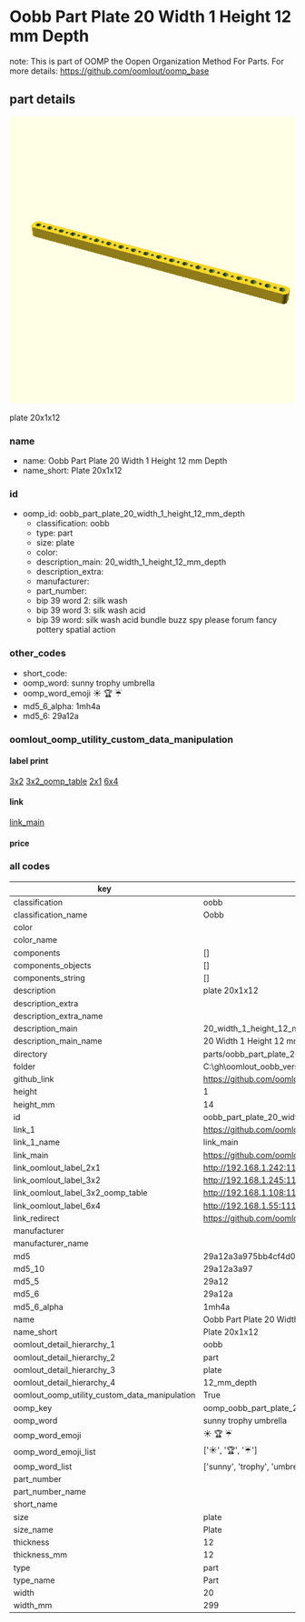 # Oobb Part Plate 20 Width 1 Height 12 mm Depth  

note: This is part of OOMP the Oopen Organization Method For Parts. For more details: https://github.com/oomlout/oomp_base

##  part details
  

[![](3dpr.png)](3dpr.png)

plate 20x1x12



### name
* name: Oobb Part Plate 20 Width 1 Height 12 mm Depth
* name_short: Plate 20x1x12 
### id
* oomp_id: oobb_part_plate_20_width_1_height_12_mm_depth
  * classification: oobb
  * type: part
  * size: plate
  * color: 
  * description_main: 20_width_1_height_12_mm_depth
  * description_extra: 
  * manufacturer: 
  * part_number: 
  * bip 39 word 2: silk wash
  * bip 39 word 3: silk wash acid
  * bip 39 word: silk wash acid bundle buzz spy please forum fancy pottery spatial action

### other_codes
* short_code: 
* oomp_word: sunny trophy umbrella
* oomp_word_emoji :sunny: :trophy: :umbrella:
* md5_6_alpha: 1mh4a
* md5_6: 29a12a






### oomlout_oomp_utility_custom_data_manipulation
#### label print
[3x2](http://192.168.1.245:1112/?label=oomp%201mh4a)
[3x2_oomp_table](http://192.168.1.108:1112/?label=oomp%201mh4a)
[2x1](http://192.168.1.242:1112/?label=oomp%201mh4a)
[6x4](http://192.168.1.55:1112/?label=oomp%201mh4a)    

#### link

[link_main](https://github.com/oomlout/oomlout_oobb_version_4_generated_parts/tree/main/navigation_oomp/oobb/part/plate/20_width_1_height_12_mm_depth/part)                              

#### price







### all codes 
| key | value |  
| --- | --- |  
| classification | oobb |  
| classification_name | Oobb |  
| color |  |  
| color_name |  |  
| components | [] |  
| components_objects | [] |  
| components_string | [] |  
| description | plate 20x1x12 |  
| description_extra |  |  
| description_extra_name |  |  
| description_main | 20_width_1_height_12_mm_depth |  
| description_main_name | 20 Width 1 Height 12 mm Depth |  
| directory | parts/oobb_part_plate_20_width_1_height_12_mm_depth |  
| folder | C:\gh\oomlout_oobb_version_4_generated_parts\parts\oobb_part_plate_20_width_1_height_12_mm_depth |  
| github_link | https://github.com/oomlout/oomlout_oomp_part_src/tree/main/parts/oobb_part_plate_20_width_1_height_12_mm_depth |  
| height | 1 |  
| height_mm | 14 |  
| id | oobb_part_plate_20_width_1_height_12_mm_depth |  
| link_1 | https://github.com/oomlout/oomlout_oobb_version_4_generated_parts/tree/main/navigation_oomp/oobb/part/plate/20_width_1_height_12_mm_depth/part |  
| link_1_name | link_main |  
| link_main | https://github.com/oomlout/oomlout_oobb_version_4_generated_parts/tree/main/navigation_oomp/oobb/part/plate/20_width_1_height_12_mm_depth/part |  
| link_oomlout_label_2x1 | http://192.168.1.242:1112/?label=oomp%201mh4a |  
| link_oomlout_label_3x2 | http://192.168.1.245:1112/?label=oomp%201mh4a |  
| link_oomlout_label_3x2_oomp_table | http://192.168.1.108:1112/?label=oomp%201mh4a |  
| link_oomlout_label_6x4 | http://192.168.1.55:1112/?label=oomp%201mh4a |  
| link_redirect | https://github.com/oomlout/oomlout_oobb_version_4_generated_parts/tree/main/parts/oobb_plate_20_01_12 |  
| manufacturer |  |  
| manufacturer_name |  |  
| md5 | 29a12a3a975bb4cf4d0fc1e403fdde44 |  
| md5_10 | 29a12a3a97 |  
| md5_5 | 29a12 |  
| md5_6 | 29a12a |  
| md5_6_alpha | 1mh4a |  
| name | Oobb Part Plate 20 Width 1 Height 12 mm Depth |  
| name_short | Plate 20x1x12  |  
| oomlout_detail_hierarchy_1 | oobb |  
| oomlout_detail_hierarchy_2 | part |  
| oomlout_detail_hierarchy_3 | plate |  
| oomlout_detail_hierarchy_4 | 12_mm_depth |  
| oomlout_oomp_utility_custom_data_manipulation | True |  
| oomp_key | oomp_oobb_part_plate_20_width_1_height_12_mm_depth |  
| oomp_word | sunny trophy umbrella |  
| oomp_word_emoji | :sunny: :trophy: :umbrella: |  
| oomp_word_emoji_list | [':sunny:', ':trophy:', ':umbrella:'] |  
| oomp_word_list | ['sunny', 'trophy', 'umbrella'] |  
| part_number |  |  
| part_number_name |  |  
| short_name |  |  
| size | plate |  
| size_name | Plate |  
| thickness | 12 |  
| thickness_mm | 12 |  
| type | part |  
| type_name | Part |  
| width | 20 |  
| width_mm | 299 |  

